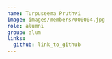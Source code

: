 ```yaml
---
name: Turpuseema Pruthvi 
image: images/members/000004.jpg 
role: alumni
group: alum
links:
  github: link_to_github 
---
```

